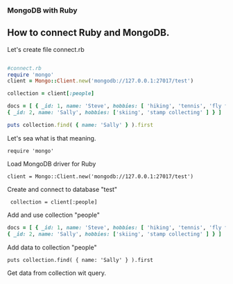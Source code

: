 ### MongoDB with Ruby

## How to connect Ruby and MongoDB.

Let's create file connect.rb

```ruby

#connect.rb
require 'mongo'
client = Mongo::Client.new('mongodb://127.0.0.1:27017/test')

collection = client[:people]

docs = [ { _id: 1, name: 'Steve', hobbies: [ 'hiking', 'tennis', 'fly fishing' ] },
{ _id: 2, name: 'Sally', hobbies: ['skiing', 'stamp collecting' ] } ]

puts collection.find( { name: 'Sally' } ).first

```
Let's sea what is that meaning.

```require 'mongo' ``` 

Load MongoDB driver for Ruby

``` client = Mongo::Client.new('mongodb://127.0.0.1:27017/test') ``` 

Create and connect to database "test" 

``` collection = client[:people]```

Add  and use collection "people"

```ruby
docs = [ { _id: 1, name: 'Steve', hobbies: [ 'hiking', 'tennis', 'fly fishing' ] },
{ _id: 2, name: 'Sally', hobbies: ['skiing', 'stamp collecting' ] } ] 
```
Add data to collection "people"

`puts collection.find( { name: 'Sally' } ).first`


Get data from collection wit query.
